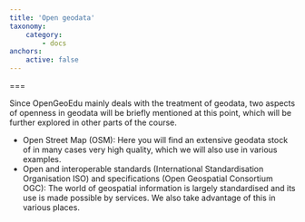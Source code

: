 ```yaml
---
title: 'Open geodata'
taxonomy:
    category:
        - docs
anchors:
    active: false
---
```

===

Since OpenGeoEdu mainly deals with the treatment of geodata, two aspects of openness in geodata will be briefly mentioned at this point, which will be further explored in other parts of the course.

* Open Street Map (OSM): Here you will find an extensive geodata stock of in many cases very high quality, which we will also use in various examples.
* Open and interoperable standards (International Standardisation Organisation ISO) and specifications (Open Geospatial Consortium OGC): The world of geospatial information is largely standardised and its use is made possible by services. We also take advantage of this in various places.

